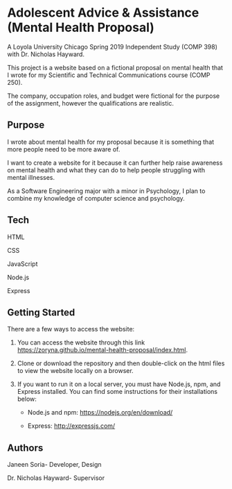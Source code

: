 # Adolescent Advice & Assistance (Mental Health Proposal)

A Loyola University Chicago Spring 2019 Independent Study (COMP 398) with Dr. Nicholas Hayward.

This project is a website based on a fictional proposal on mental health that I wrote for my Scientific and Technical Communications course (COMP 250).

The company, occupation roles, and budget were fictional for the purpose of the assignment, however the qualifications are realistic.

## Purpose

I wrote about mental health for my proposal because it is something that more people need to be more aware of.

I want to create a website for it because it can further help raise awareness on mental health and what they can do to help people struggling with mental illnesses.

As a Software Engineering major with a minor in Psychology, I plan to combine my knowledge of computer science and psychology.

## Tech

HTML

CSS

JavaScript

Node.js

Express

## Getting Started

There are a few ways to access the website:

1. You can access the website through this link https://zoryna.github.io/mental-health-proposal/index.html.

2. Clone or download the repository and then double-click on the html files to view the website locally on a browser.

3. If you want to run it on a local server, you must have Node.js, npm, and Express installed.
You can find some instructions for their installations below:

    - Node.js and npm: https://nodejs.org/en/download/

    - Express: http://expressjs.com/

## Authors

Janeen Soria- Developer, Design

Dr. Nicholas Hayward- Supervisor
